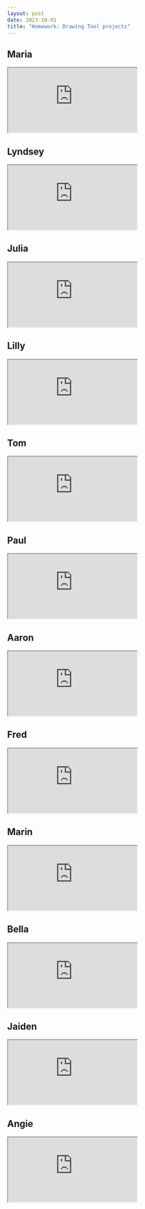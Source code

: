 ```yaml
---
layout: post
date: 2023-10-01
title: "Homework: Drawing Tool projects"
---
```


## Maria

<iframe src="https://editor.p5js.org/mariaarizm10/full/HphYKCwEt"></iframe>

## Lyndsey
 
 <iframe src="https://editor.p5js.org/lyn.cpk/full/7ToHHXfTi"></iframe>
 
## Julia

<iframe src="https://editor.p5js.org/juliamc/full/_GHU_f_UX"></iframe>

## Lilly

<iframe src="https://editor.p5js.org/lillyg123/full/oNI9NZCMd"></iframe>

## Tom

<iframe src="https://editor.p5js.org/T0m.casey/full/vjWvRtSBO"></iframe>

## Paul

<iframe src="https://editor.p5js.org/ipodmadeofshiplap/full/YmcXRQ0Da"></iframe>

## Aaron

<iframe src="https://editor.p5js.org/Blackstorm/full/UOlBGOA32"></iframe>


## Fred

<iframe src="https://editor.p5js.org/Fred1/full/kcOfXUtwx"></iframe>

## Marin

<iframe src="https://editor.p5js.org/marin.tyree/full/8272wiLaf"></iframe>

## Bella

<iframe src="https://editor.p5js.org/grassbutterflycook/full/ZaQC2JezL"></iframe>

## Jaiden

<iframe src="https://editor.p5js.org/jxiden/full/iMo267JxG"></iframe>

## Angie

<iframe src="https://editor.p5js.org/Coffeecat1379/full/uEvSH1Xzy"></iframe>


